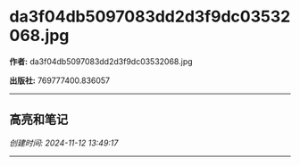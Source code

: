 # ​da3f04db5097083dd2d3f9dc03532068.jpg

**作者:** da3f04db5097083dd2d3f9dc03532068.jpg

**出版社:** 769777400.836057

---

## 高亮和笔记

*创建时间: 2024-11-12 13:49:17*

---

